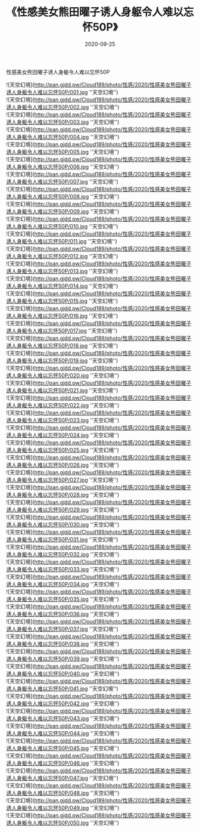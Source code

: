 ﻿---
layout: post
title:  《性感美女熊田曜子诱人身躯令人难以忘怀50P》
date:   2020-09-25
img: http://pan.gjdd.pw/Cloud189/photo/性感/2020/性感美女熊田曜子诱人身躯令人难以忘怀50P/000.jpg
categories: [美女, 性感, 泳衣]
---

性感美女熊田曜子诱人身躯令人难以忘怀50P



![天空幻境](http://pan.gjdd.pw/Cloud189/photo/性感/2020/性感美女熊田曜子诱人身躯令人难以忘怀50P/001.jpg ''天空幻境'') <br>
![天空幻境](http://pan.gjdd.pw/Cloud189/photo/性感/2020/性感美女熊田曜子诱人身躯令人难以忘怀50P/002.jpg ''天空幻境'') <br>
![天空幻境](http://pan.gjdd.pw/Cloud189/photo/性感/2020/性感美女熊田曜子诱人身躯令人难以忘怀50P/003.jpg ''天空幻境'') <br>
![天空幻境](http://pan.gjdd.pw/Cloud189/photo/性感/2020/性感美女熊田曜子诱人身躯令人难以忘怀50P/004.jpg ''天空幻境'') <br>
![天空幻境](http://pan.gjdd.pw/Cloud189/photo/性感/2020/性感美女熊田曜子诱人身躯令人难以忘怀50P/005.jpg ''天空幻境'') <br>
![天空幻境](http://pan.gjdd.pw/Cloud189/photo/性感/2020/性感美女熊田曜子诱人身躯令人难以忘怀50P/006.jpg ''天空幻境'') <br>
![天空幻境](http://pan.gjdd.pw/Cloud189/photo/性感/2020/性感美女熊田曜子诱人身躯令人难以忘怀50P/007.jpg ''天空幻境'') <br>
![天空幻境](http://pan.gjdd.pw/Cloud189/photo/性感/2020/性感美女熊田曜子诱人身躯令人难以忘怀50P/008.jpg ''天空幻境'') <br>
![天空幻境](http://pan.gjdd.pw/Cloud189/photo/性感/2020/性感美女熊田曜子诱人身躯令人难以忘怀50P/009.jpg ''天空幻境'') <br>
![天空幻境](http://pan.gjdd.pw/Cloud189/photo/性感/2020/性感美女熊田曜子诱人身躯令人难以忘怀50P/010.jpg ''天空幻境'') <br>
![天空幻境](http://pan.gjdd.pw/Cloud189/photo/性感/2020/性感美女熊田曜子诱人身躯令人难以忘怀50P/011.jpg ''天空幻境'') <br>
![天空幻境](http://pan.gjdd.pw/Cloud189/photo/性感/2020/性感美女熊田曜子诱人身躯令人难以忘怀50P/012.jpg ''天空幻境'') <br>
![天空幻境](http://pan.gjdd.pw/Cloud189/photo/性感/2020/性感美女熊田曜子诱人身躯令人难以忘怀50P/013.jpg ''天空幻境'') <br>
![天空幻境](http://pan.gjdd.pw/Cloud189/photo/性感/2020/性感美女熊田曜子诱人身躯令人难以忘怀50P/014.jpg ''天空幻境'') <br>
![天空幻境](http://pan.gjdd.pw/Cloud189/photo/性感/2020/性感美女熊田曜子诱人身躯令人难以忘怀50P/015.jpg ''天空幻境'') <br>
![天空幻境](http://pan.gjdd.pw/Cloud189/photo/性感/2020/性感美女熊田曜子诱人身躯令人难以忘怀50P/016.jpg ''天空幻境'') <br>
![天空幻境](http://pan.gjdd.pw/Cloud189/photo/性感/2020/性感美女熊田曜子诱人身躯令人难以忘怀50P/017.jpg ''天空幻境'') <br>
![天空幻境](http://pan.gjdd.pw/Cloud189/photo/性感/2020/性感美女熊田曜子诱人身躯令人难以忘怀50P/018.jpg ''天空幻境'') <br>
![天空幻境](http://pan.gjdd.pw/Cloud189/photo/性感/2020/性感美女熊田曜子诱人身躯令人难以忘怀50P/019.jpg ''天空幻境'') <br>
![天空幻境](http://pan.gjdd.pw/Cloud189/photo/性感/2020/性感美女熊田曜子诱人身躯令人难以忘怀50P/020.jpg ''天空幻境'') <br>
![天空幻境](http://pan.gjdd.pw/Cloud189/photo/性感/2020/性感美女熊田曜子诱人身躯令人难以忘怀50P/021.jpg ''天空幻境'') <br>
![天空幻境](http://pan.gjdd.pw/Cloud189/photo/性感/2020/性感美女熊田曜子诱人身躯令人难以忘怀50P/022.jpg ''天空幻境'') <br>
![天空幻境](http://pan.gjdd.pw/Cloud189/photo/性感/2020/性感美女熊田曜子诱人身躯令人难以忘怀50P/023.jpg ''天空幻境'') <br>
![天空幻境](http://pan.gjdd.pw/Cloud189/photo/性感/2020/性感美女熊田曜子诱人身躯令人难以忘怀50P/024.jpg ''天空幻境'') <br>
![天空幻境](http://pan.gjdd.pw/Cloud189/photo/性感/2020/性感美女熊田曜子诱人身躯令人难以忘怀50P/025.jpg ''天空幻境'') <br>
![天空幻境](http://pan.gjdd.pw/Cloud189/photo/性感/2020/性感美女熊田曜子诱人身躯令人难以忘怀50P/026.jpg ''天空幻境'') <br>
![天空幻境](http://pan.gjdd.pw/Cloud189/photo/性感/2020/性感美女熊田曜子诱人身躯令人难以忘怀50P/027.jpg ''天空幻境'') <br>
![天空幻境](http://pan.gjdd.pw/Cloud189/photo/性感/2020/性感美女熊田曜子诱人身躯令人难以忘怀50P/028.jpg ''天空幻境'') <br>
![天空幻境](http://pan.gjdd.pw/Cloud189/photo/性感/2020/性感美女熊田曜子诱人身躯令人难以忘怀50P/029.jpg ''天空幻境'') <br>
![天空幻境](http://pan.gjdd.pw/Cloud189/photo/性感/2020/性感美女熊田曜子诱人身躯令人难以忘怀50P/030.jpg ''天空幻境'') <br>
![天空幻境](http://pan.gjdd.pw/Cloud189/photo/性感/2020/性感美女熊田曜子诱人身躯令人难以忘怀50P/031.jpg ''天空幻境'') <br>
![天空幻境](http://pan.gjdd.pw/Cloud189/photo/性感/2020/性感美女熊田曜子诱人身躯令人难以忘怀50P/032.jpg ''天空幻境'') <br>
![天空幻境](http://pan.gjdd.pw/Cloud189/photo/性感/2020/性感美女熊田曜子诱人身躯令人难以忘怀50P/033.jpg ''天空幻境'') <br>
![天空幻境](http://pan.gjdd.pw/Cloud189/photo/性感/2020/性感美女熊田曜子诱人身躯令人难以忘怀50P/034.jpg ''天空幻境'') <br>
![天空幻境](http://pan.gjdd.pw/Cloud189/photo/性感/2020/性感美女熊田曜子诱人身躯令人难以忘怀50P/035.jpg ''天空幻境'') <br>
![天空幻境](http://pan.gjdd.pw/Cloud189/photo/性感/2020/性感美女熊田曜子诱人身躯令人难以忘怀50P/036.jpg ''天空幻境'') <br>
![天空幻境](http://pan.gjdd.pw/Cloud189/photo/性感/2020/性感美女熊田曜子诱人身躯令人难以忘怀50P/037.jpg ''天空幻境'') <br>
![天空幻境](http://pan.gjdd.pw/Cloud189/photo/性感/2020/性感美女熊田曜子诱人身躯令人难以忘怀50P/038.jpg ''天空幻境'') <br>
![天空幻境](http://pan.gjdd.pw/Cloud189/photo/性感/2020/性感美女熊田曜子诱人身躯令人难以忘怀50P/039.jpg ''天空幻境'') <br>
![天空幻境](http://pan.gjdd.pw/Cloud189/photo/性感/2020/性感美女熊田曜子诱人身躯令人难以忘怀50P/040.jpg ''天空幻境'') <br>
![天空幻境](http://pan.gjdd.pw/Cloud189/photo/性感/2020/性感美女熊田曜子诱人身躯令人难以忘怀50P/041.jpg ''天空幻境'') <br>
![天空幻境](http://pan.gjdd.pw/Cloud189/photo/性感/2020/性感美女熊田曜子诱人身躯令人难以忘怀50P/042.jpg ''天空幻境'') <br>
![天空幻境](http://pan.gjdd.pw/Cloud189/photo/性感/2020/性感美女熊田曜子诱人身躯令人难以忘怀50P/043.jpg ''天空幻境'') <br>
![天空幻境](http://pan.gjdd.pw/Cloud189/photo/性感/2020/性感美女熊田曜子诱人身躯令人难以忘怀50P/044.jpg ''天空幻境'') <br>
![天空幻境](http://pan.gjdd.pw/Cloud189/photo/性感/2020/性感美女熊田曜子诱人身躯令人难以忘怀50P/045.jpg ''天空幻境'') <br>
![天空幻境](http://pan.gjdd.pw/Cloud189/photo/性感/2020/性感美女熊田曜子诱人身躯令人难以忘怀50P/046.jpg ''天空幻境'') <br>
![天空幻境](http://pan.gjdd.pw/Cloud189/photo/性感/2020/性感美女熊田曜子诱人身躯令人难以忘怀50P/047.jpg ''天空幻境'') <br>
![天空幻境](http://pan.gjdd.pw/Cloud189/photo/性感/2020/性感美女熊田曜子诱人身躯令人难以忘怀50P/048.jpg ''天空幻境'') <br>
![天空幻境](http://pan.gjdd.pw/Cloud189/photo/性感/2020/性感美女熊田曜子诱人身躯令人难以忘怀50P/049.jpg ''天空幻境'') <br>
![天空幻境](http://pan.gjdd.pw/Cloud189/photo/性感/2020/性感美女熊田曜子诱人身躯令人难以忘怀50P/050.jpg ''天空幻境'') <br>